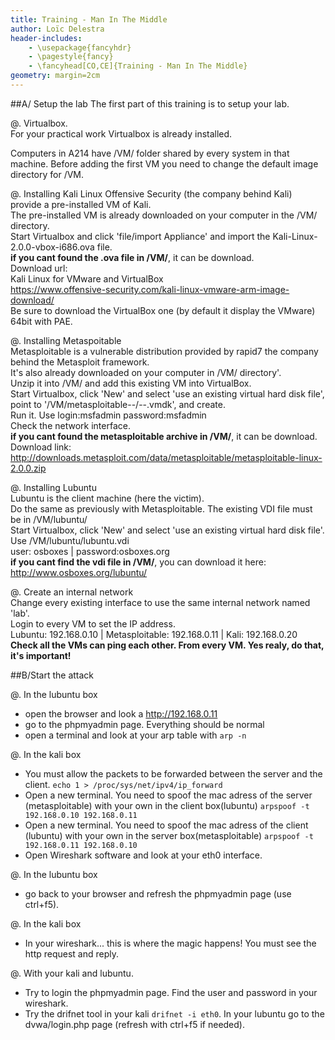 ```yaml
---
title: Training - Man In The Middle
author: Loïc Delestra
header-includes:
    - \usepackage{fancyhdr}
    - \pagestyle{fancy}
    - \fancyhead[CO,CE]{Training - Man In The Middle}
geometry: margin=2cm
---
```


##A/ Setup the lab
The first part of this training is to setup your lab.   

@. Virtualbox.   
For your practical work Virtualbox is already installed.

Computers in A214 have /VM/ folder shared by every system in that machine. Before adding the first VM you need to change the default image directory for /VM.

@. Installing Kali Linux
Offensive Security (the company behind Kali) provide a pre-installed VM of Kali.   
The pre-installed VM is already downloaded on your computer in the /VM/ directory.   
Start Virtualbox and click 'file/import Appliance' and import the Kali-Linux-2.0.0-vbox-i686.ova file.   
**if you cant found the .ova file in /VM/**, it can be download.   
Download url:   
Kali Linux for VMware and VirtualBox   
https://www.offensive-security.com/kali-linux-vmware-arm-image-download/   
Be sure to download the VirtualBox one (by default it display the VMware) 64bit with PAE.   

@. Installing Metaspoitable   
Metasploitable is a vulnerable distribution provided by rapid7 the company behind the Metasploit framework.   
It's also already downloaded on your computer in /VM/ directory'.   
Unzip it into /VM/ and add this existing VM into VirtualBox.   
Start Virtualbox, click 'New' and select 'use an existing virtual hard disk file', point to '/VM/metasploitable--/--.vmdk', and create.   
Run it. Use login:msfadmin password:msfadmin   
Check the network interface.   
**if you cant found the metasploitable archive in /VM/**, it can be download.   
Download link:   
http://downloads.metasploit.com/data/metasploitable/metasploitable-linux-2.0.0.zip   

@. Installing Lubuntu   
Lubuntu is the client machine (here the victim).   
Do the same as previously with Metasploitable. The existing VDI file must be in /VM/lubuntu/   
Start Virtualbox, click 'New' and select 'use an existing virtual hard disk file'. Use /VM/lubuntu/lubuntu.vdi   
user: osboxes | password:osboxes.org   
**if you cant find the vdi file in /VM/**, you can download it here:   
http://www.osboxes.org/lubuntu/   

@. Create an internal network   
Change every existing interface to use the same internal network named 'lab'.   
Login to every VM to set the IP address.   
Lubuntu: 192.168.0.10 | Metasploitable: 192.168.0.11 | Kali: 192.168.0.20   
**Check all the VMs can ping each other. From every VM. Yes realy, do that, it's important!**   





##B/Start the attack

@. In the lubuntu box
- open the browser and look a http://192.168.0.11
- go to the phpmyadmin page. Everything should be normal
- open a terminal and look at your arp table with `arp -n`

@. In the kali box   

- You must allow the packets to be forwarded between the server and the client. `echo 1 > /proc/sys/net/ipv4/ip_forward` 
- Open a new terminal. You need to spoof the mac adress of the server (metasploitable) with your own in the client box(lubuntu) `arpspoof -t 192.168.0.10 192.168.0.11`
- Open a new terminal. You need to spoof the mac adress of the client (lubuntu) with your own in the server box(metasploitable) `arpspoof -t 192.168.0.11 192.168.0.10`
- Open Wireshark software and look at your eth0 interface.

@. In the lubuntu box

- go back to your browser and refresh the phpmyadmin page (use ctrl+f5).

@. In the kali box
- In your wireshark... this is where the magic happens! You must see the http request and reply.

@. With your kali and lubuntu.

- Try to login the phpmyadmin page. Find the user and password in your wireshark.
- Try the drifnet tool in your kali `drifnet -i eth0`. In your lubuntu go to the dvwa/login.php page (refresh with ctrl+f5 if needed).

